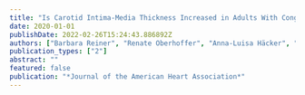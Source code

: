 ```yaml
---
title: "Is Carotid Intima-Media Thickness Increased in Adults With Congenital Heart Disease?"
date: 2020-01-01
publishDate: 2022-02-26T15:24:43.886892Z
authors: ["Barbara Reiner", "Renate Oberhoffer", "Anna-Luisa Häcker", "Peter Ewert", "Jan Müller"]
publication_types: ["2"]
abstract: ""
featured: false
publication: "*Journal of the American Heart Association*"
---
```



